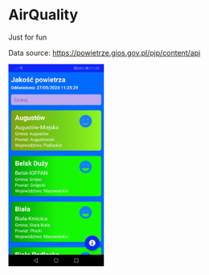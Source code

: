 # AirQuality
Just for fun

Data source: https://powietrze.gios.gov.pl/pjp/content/api

<img align="left" src="https://github.com/sebastiansiedlarz409/AirQuality/blob/master/ScreenShots/screenshot1.jpg" width=190>
